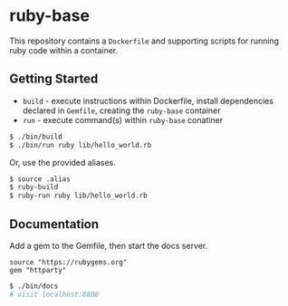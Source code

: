 # ruby-base

This repository contains a `Dockerfile` and supporting scripts for running ruby
code within a container.

## Getting Started

- `build` - execute instructions within Dockerfile, install dependencies declared in `Gemfile`, creating the `ruby-base` container
- `run` - execute command(s) within `ruby-base` conatiner

```bash
$ ./bin/build
$ ./bin/run ruby lib/hello_world.rb
```

Or, use the provided aliases.

```bash
$ source .alias
$ ruby-build
$ ruby-run ruby lib/hello_world.rb
```

## Documentation

Add a gem to the Gemfile, then start the docs server.

```Gemfile
source "https://rubygems.org"
gem "httparty"
```

```bash
$ ./bin/docs
# visit localhost:8808
```
